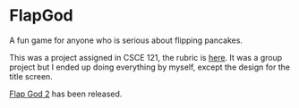 # FlapGod
A fun game for anyone who is serious about flipping pancakes.

This was a project assigned in CSCE 121, the rubric is [here](https://www.dropbox.com/s/vg9tr3krq5vvhy8/project.txt?dl=0.).
It was a group project but I ended up doing everything by myself, except the design for the title screen.

[Flap God 2](https://dl.dropboxusercontent.com/u/222607174/flap_god2/index.html ) has been released.

